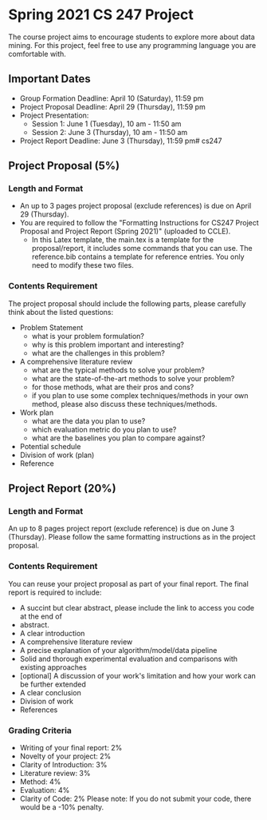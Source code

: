 # Spring 2021 CS 247 Project
The course project aims to encourage students to explore more about data mining. For this project,
feel free to use any programming language you are comfortable with.

## Important Dates
- Group Formation Deadline: April 10 (Saturday), 11:59 pm
- Project Proposal Deadline: April 29 (Thursday), 11:59 pm
- Project Presentation:
	- Session 1: June 1 (Tuesday), 10 am - 11:50 am
	- Session 2: June 3 (Thursday), 10 am - 11:50 am
- Project Report Deadline: June 3 (Thursday), 11:59 pm# cs247

## Project Proposal (5%)

### Length and Format
- An up to 3 pages project proposal (exclude references) is due on April 29 (Thursday).
- You are required to follow the "Formatting Instructions for CS247 Project Proposal and
Project Report (Spring 2021)" (uploaded to CCLE).
	- In this Latex template, the main.tex is a template for the proposal/report, it includes some
commands that you can use. The reference.bib contains a template for reference
entries. You only need to modify these two files.

### Contents Requirement
The project proposal should include the following parts, please carefully think about the listed
questions:
- Problem Statement
	- what is your problem formulation?
	- why is this problem important and interesting?
	- what are the challenges in this problem?
- A comprehensive literature review
	- what are the typical methods to solve your problem?
	- what are the state-of-the-art methods to solve your problem?
	- for those methods, what are their pros and cons?
	- if you plan to use some complex techniques/methods in your own method, please
also discuss these techniques/methods.
- Work plan
	- what are the data you plan to use?
	- which evaluation metric do you plan to use?
	- what are the baselines you plan to compare against?
- Potential schedule
- Division of work (plan)
- Reference

## Project Report (20%)
### Length and Format
An up to 8 pages project report (exclude reference) is due on June 3 (Thursday).
Please follow the same formatting instructions as in the project proposal.
### Contents Requirement
You can reuse your project proposal as part of your final report.
The final report is required to include:
- A succint but clear abstract, please include the link to access you code at the end of
- abstract.
- A clear introduction
- A comprehensive literature review
- A precise explanation of your algorithm/model/data pipeline
- Solid and thorough experimental evaluation and comparisons with existing approaches
- [optional] A discussion of your work's limitation and how your work can be further extended
- A clear conclusion
- Division of work
- References
### Grading Criteria
- Writing of your final report: 2%
- Novelty of your project: 2%
- Clarity of Introduction: 3%
- Literature review: 3%
- Method: 4%
- Evaluation: 4%
- Clarity of Code: 2%
Please note: If you do not submit your code, there would be a -10% penalty.
